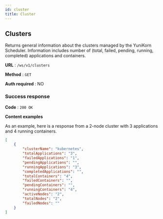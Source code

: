 ```yaml
---
id: cluster
title: Cluster
---
```


<!--
Licensed to the Apache Software Foundation (ASF) under one
or more contributor license agreements.  See the NOTICE file
distributed with this work for additional information
regarding copyright ownership.  The ASF licenses this file
to you under the Apache License, Version 2.0 (the
"License"); you may not use this file except in compliance
with the License.  You may obtain a copy of the License at

  http://www.apache.org/licenses/LICENSE-2.0

Unless required by applicable law or agreed to in writing,
software distributed under the License is distributed on an
"AS IS" BASIS, WITHOUT WARRANTIES OR CONDITIONS OF ANY
KIND, either express or implied.  See the License for the
specific language governing permissions and limitations
under the License.
-->

## Clusters

Returns general information about the clusters managed by the YuniKorn Scheduler. Information includes number of (total, failed, pending, running, completed) applications and containers.  

**URL** : `/ws/v1/clusters`

**Method** : `GET`

**Auth required** : NO

### Success response

**Code** : `200 OK`

**Content examples**

As an example, here is a response from a 2-node cluster with 3 applications and 4 running containers.

```json
[
    {
        "clusterName": "kubernetes",
        "totalApplications": "3",
        "failedApplications": "1",
        "pendingApplications": "",
        "runningApplications": "3",
        "completedApplications": "",
        "totalContainers": "4",
        "failedContainers": "",
        "pendingContainers": "",
        "runningContainers": "4",
        "activeNodes": "2",
        "totalNodes": "2",
        "failedNodes": ""
    }
]
```
		